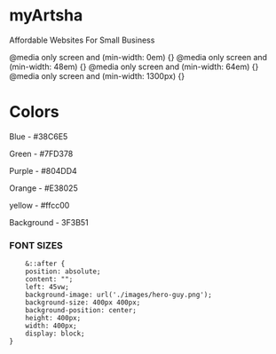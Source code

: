 # myArtsha

Affordable Websites For Small Business

@media only screen and (min-width: 0em) {}
@media only screen and (min-width: 48em) {}
@media only screen and (min-width: 64em) {}  
@media only screen and (min-width: 1300px) {}

# Colors

Blue - #38C6E5

Green - #7FD378

Purple - #804DD4

Orange - #E38025

yellow - #ffcc00

Background - 3F3B51

### FONT SIZES

        &::after {
        position: absolute;
        content: "";
        left: 45vw;
        background-image: url('./images/hero-guy.png');
        background-size: 400px 400px;
        background-position: center;
        height: 400px;
        width: 400px;
        display: block;
    }
